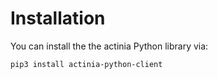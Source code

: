# Installation

You can install the the actinia Python library via:
```
pip3 install actinia-python-client
```
